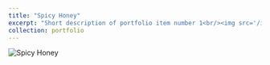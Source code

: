 ```yaml
---
title: "Spicy Honey"
excerpt: "Short description of portfolio item number 1<br/><img src='/images/500x300.png'>"
collection: portfolio
---
```


![Spicy Honey](image/spicy%20honey/1.jpg)
